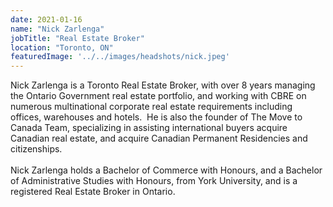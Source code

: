 ```yaml
---
date: 2021-01-16
name: "Nick Zarlenga"
jobTitle: "Real Estate Broker"
location: "Toronto, ON"
featuredImage: '../../images/headshots/nick.jpeg'
---
```


   Nick Zarlenga is a Toronto Real Estate Broker, with over 8 years managing the Ontario
    Government real estate portfolio, and working with CBRE on numerous multinational
    corporate real estate requirements including offices, warehouses and hotels.  He is also
    the founder of The Move to Canada Team, specializing in assisting international buyers
    acquire Canadian real estate, and acquire Canadian Permanent Residencies and
    citizenships.
    <br/>
    <br/>
    Nick Zarlenga holds a Bachelor of Commerce with Honours, and a Bachelor of
    Administrative Studies with Honours, from York University, and is a registered Real
    Estate Broker in Ontario.